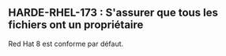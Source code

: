 ## HARDE-RHEL-173 : S'assurer que tous les fichiers ont un propriétaire

Red Hat 8 est conforme par défaut. 

